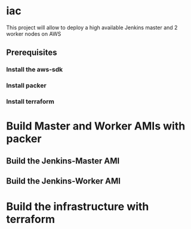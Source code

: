 # iac
This project will allow to deploy a high available Jenkins master and 2 worker nodes on AWS

## Prerequisites

### Install the aws-sdk

### Install packer

### Install terraform


# Build Master and Worker AMIs with packer

## Build the Jenkins-Master AMI

## Build the Jenkins-Worker AMI

# Build the infrastructure with terraform



